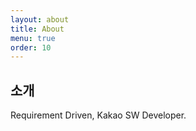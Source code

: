 ```yaml
---
layout: about
title: About
menu: true
order: 10
---
```


## 소개

Requirement Driven, 
Kakao SW Developer.

